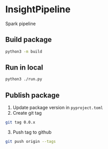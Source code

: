 # InsightPipeline

Spark pipeline

## Build package

```bash
python3 -m build
```

## Run in local

```bash
python3 ./run.py
```

## Publish package

1. Update package version in `pyproject.toml`
2. Create git tag

```bash
git tag 0.0.x
```

3. Push tag to github

```bash
git push origin --tags
```